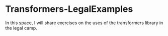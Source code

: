 # Transformers-LegalExamples
In this space, I will share exercises on the uses of the transformers library in the legal camp.
